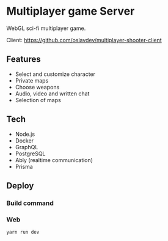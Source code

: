 # Multiplayer game Server

WebGL sci-fi multiplayer game.

Client: https://github.com/oslavdev/multiplayer-shooter-client

## Features

- Select and customize character
- Private maps
- Choose weapons
- Audio, video and written chat
- Selection of maps

## Tech

- Node.js 
- Docker
- GraphQL
- PostgreSQL
- Ably (realtime communication)
- Prisma

## Deploy

### Build command


### Web
```bash
yarn run dev
```
